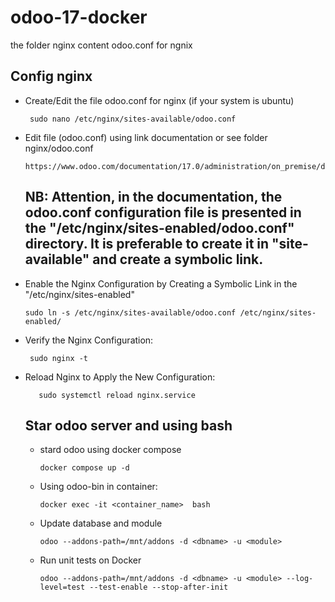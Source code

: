 # odoo-17-docker

the folder nginx content odoo.conf for ngnix

## Config nginx

- Create/Edit the file odoo.conf for nginx (if your system is ubuntu)
  
  ```
   sudo nano /etc/nginx/sites-available/odoo.conf
  ```
  
- Edit file (odoo.conf) using link documentation or see folder nginx/odoo.conf
  
   ```
  https://www.odoo.com/documentation/17.0/administration/on_premise/deploy.html
  ```
   ## NB: Attention, in the documentation, the odoo.conf configuration file is presented in the "/etc/nginx/sites-enabled/odoo.conf" directory. It is preferable to create it in "site-available" and create a symbolic link.
   
- Enable the Nginx Configuration by Creating a Symbolic Link in the "/etc/nginx/sites-enabled" 
  
   ```
   sudo ln -s /etc/nginx/sites-available/odoo.conf /etc/nginx/sites-enabled/
  ```
- Verify the Nginx Configuration:

   ```
    sudo nginx -t
  ```
  
- Reload Nginx to Apply the New Configuration:

  ```
     sudo systemctl reload nginx.service

  ```
  
  ## Star odoo server and using bash

  - stard odoo using docker compose
    
     ```
     docker compose up -d
     ```
     
  - Using odoo-bin in container:

     ```
     docker exec -it <container_name>  bash
     ```
  - Update database and module

    ```
    odoo --addons-path=/mnt/addons -d <dbname> -u <module> 
    ```
  
  - Run unit tests on Docker
   
    ```
    odoo --addons-path=/mnt/addons -d <dbname> -u <module> --log-level=test --test-enable --stop-after-init
    ```
  
